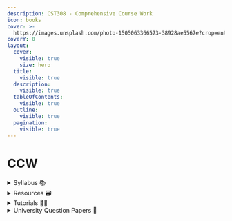 ```yaml
---
description: CST308 - Comprehensive Course Work
icon: books
cover: >-
  https://images.unsplash.com/photo-1505063366573-38928ae5567e?crop=entropy&cs=srgb&fm=jpg&ixid=M3wxOTcwMjR8MHwxfHNlYXJjaHw4fHxib29rc3xlbnwwfHx8fDE3MzUyNzgxMzJ8MA&ixlib=rb-4.0.3&q=85
coverY: 0
layout:
  cover:
    visible: true
    size: hero
  title:
    visible: true
  description:
    visible: true
  tableOfContents:
    visible: true
  outline:
    visible: true
  pagination:
    visible: true
---
```


# CCW

<details>

<summary>Syllabus 📚</summary>

[CST308](https://drive.google.com/file/d/1bcOt73qSf2vTTrPLmRWpN2Y7vaOdgwRz/view?usp=drive_link) 👈

</details>

<details>

<summary>Resources 🗃️</summary>

[CCW Resources](https://drive.google.com/drive/folders/18GkEyBybWkhikrgPDzQZkj1N95t50tqR?usp=drive_link) 👈

</details>

<details>

<summary>Tutorials 🧑‍🏫</summary>

DSA

* [Stack](https://media.geeksforgeeks.org/wp-content/cdn-uploads/20230726165552/Stack-Data-Structure.png) 👈
* [Queue](https://media.geeksforgeeks.org/wp-content/cdn-uploads/20230726165642/Queue-Data-structure1.png) 👈

- [Prefix and Postfix evaluation](https://youtu.be/o6vj5l_W2h8?feature=shared) 👈
- [BFS & DFS](https://youtu.be/pcKY4hjDrxk?feature=shared) 👈
- [Hashing](https://youtube.com/playlist?list=PLxM5rzx4f4fwOPORqEZZhaaY5OG0WMZfF\&feature=shared) 👈
- [Binary Tree](https://www.geeksforgeeks.org/binary-tree-data-structure/) 👈
- [AVL Tree](https://www.geeksforgeeks.org/introduction-to-avl-tree/) 👈

DBMS

* [Conflict Serializability](https://youtu.be/zv0ba0Iok1Y?feature=shared) 👈
* [Closure of Functional Dependency](https://youtu.be/bSdvM_0hzgc?feature=shared) 👈
* [1 NF, 2 NF, 3 NF, BCNF](https://youtu.be/EGEwkad_llA?feature=shared) 👈

FLAT

* [Least number of states in DFA](https://gateoverflow.in/70753/the-least-number-of-states-in-dfa) 👈

</details>

<details>

<summary>University Question Papers 📄</summary>

[CCW PYQs](https://drive.google.com/drive/folders/1Bez6v5kC3iWvAWqWUopB4w1x2Z6Dlx14?usp=drive_link) 👈

</details>
